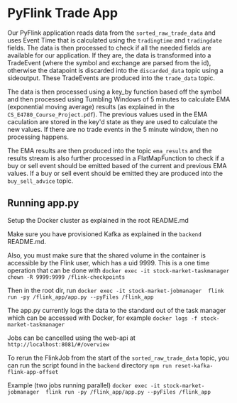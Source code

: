# PyFlink Trade App

Our PyFlink application reads data from the `sorted_raw_trade_data` and uses Event Time that is calculated using the
`tradingtime` and `tradingdate` fields. The data is then processed to check if all the needed fields are available
for our application. If they are, the data is transformed into a TradeEvent (where the symbol and exchange are parsed from the id),
otherwise the datapoint is discarded into the `discarded_data` topic using a sideoutput. These TradeEvents are produced into the
`trade_data` topic.

The data is then processed using a key_by function based off the symbol and then processed using Tumbling Windows of 5 minutes to calculate EMA (exponential moving average) results (as explained in the `CS_E4780_Course_Project.pdf`). The previous values used in the EMA caculation are stored
in the key'd state as they are used to calculate the new values. If there are no trade events in the 5 minute window, then no processing happens.

The EMA results are then produced into the topic `ema_results` and the results stream is also further processed in a FlatMapFunction
to check if a buy or sell event should be emitted based of the current and previous EMA values. If a buy or sell event should be emitted
they are produced into the `buy_sell_advice` topic.


## Running app.py

Setup the Docker cluster as explained in the root README.md

Make sure you have provisioned Kafka as explained in the `backend` README.md.

Also, you must make sure that the shared volume in the container is accessible by the Flink user, which has a uid 9999.
This is a one time operation that can be done with 
`docker exec -it stock-market-taskmanager chown -R 9999:9999 /flink-checkpoints`


Then in the root dir, run `docker exec -it stock-market-jobmanager  flink run -py /flink_app/app.py --pyFiles /flink_app`

The app.py currently logs the data to the standard out of the task manager which can be accessed
with Docker, for example `docker logs -f stock-market-taskmanager`

Jobs can be cancelled using the web-api at `http://localhost:8081/#/overview`

To rerun the FlinkJob from the start of the `sorted_raw_trade_data` topic, you can run the script found in the `backend` directory
`npm run reset-kafka-flink-app-offset`


Example (two jobs running parallel)
`docker exec -it stock-market-jobmanager  flink run -py /flink_app/app.py --pyFiles /flink_app`